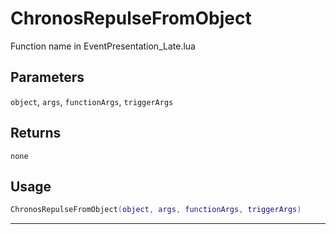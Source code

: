 # ChronosRepulseFromObject
Function name in EventPresentation_Late.lua
## Parameters
`object`, `args`, `functionArgs`, `triggerArgs`
## Returns
`none`
## Usage
```lua
ChronosRepulseFromObject(object, args, functionArgs, triggerArgs)
```
---
